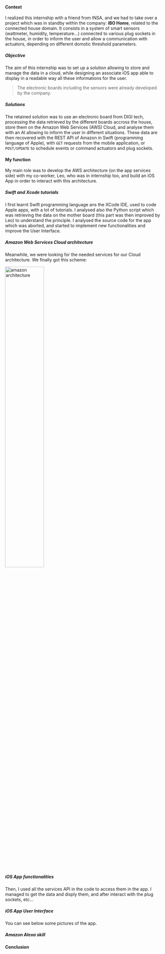 #### Context
I realized this internship with a friend from INSA, and we had to take over a project which was in standby within the company: **iBO Home**, related to the connected house domain. It consists in a system of smart sensors (wattmeter, humidity, temperature...) connected to various plug sockets in the house, in order to inform the user and allow a communication with actuators, depending on different domotic threshold parameters.

##### Objective
The aim of this internship was to set up a solution allowing to store and manage the data in a cloud, while designing an associate iOS app able to display in a readable way all these informations for the user.
> The electronic boards including the sensors were already developed by the company.

##### Solutions
The retained solution was to use an electronic board from DIGI tech, processing the data retrieved by the different boards accross the house, store them on the Amazon Web Services (AWS) Cloud, and analyse them with an AI allowing to inform the user in different situations. These data are then recovered with the REST API of Amazon in Swift (programming language of Apple), with ```GET``` requests from the mobile application, or ```POST/UPDATE``` to schedule events or command actuators and plug sockets.

#### My function
My main role was to develop the AWS architecture (on the app services side) with my co-worker, Leo, who was in internship too, and build an iOS App in order to interact with this architecture.

##### Swift and Xcode tutorials
I first learnt Swift programming language ans the XCode IDE, used to code Apple apps, with a lot of tutorials. I analysed also the Python script which was retrieving the data on the mother board (this part was then improved by Leo) to understand the principle. I analysed the source code for the app which was aborted, and started to implement new functionalities and improve the User Interface.

##### Amazon Web Services Cloud architecture
Meanwhile, we were looking for the needed services for our Cloud architecture. We finally got this scheme:

<div class="row pb-3">
  <div class="col text-center">
    <img src="./assets/images/md/beenetic/amazon_archi.png" alt="amazon architecture" width="50%"/>
  </div>
</div>

##### iOS App functionalities
Then, I used all the services API in the code to access them in the app. I managed to get the data and disply them, and after interact with the plug sockets, etc...

##### iOS App User Interface
You can see below some pictures of the app.

##### Amazon Alexa skill

#### Conclusion